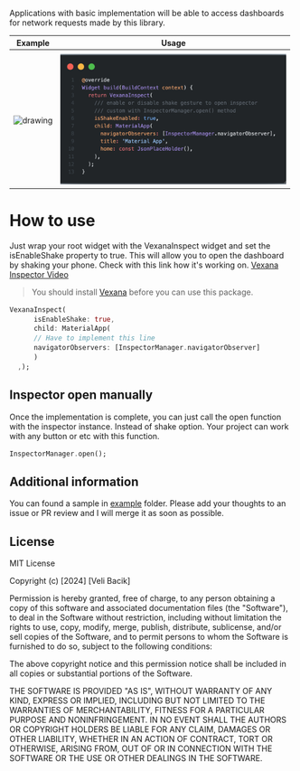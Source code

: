 Applications with basic implementation will be able to access dashboards for network requests made by this library.

| Example    | Usage |
| -------- | ------- |
| <!-- ![inspector](./github/inspector_sample.jpeg) -->
<img src="./github/inspect.gif" alt="drawing" width="200"/>  | <img src="./github/example.png" alt="drawing" width="400"/>  | 

  
# How to use

Just wrap your root widget with the VexanaInspect widget and set the isEnableShake property to true. This will allow you to open the dashboard by shaking your phone. Check with this link how it's working on. [Vexana Inspector Video](https://firebasestorage.googleapis.com/v0/b/fluttertr-ead5c.appspot.com/o/inspect.gif?alt=media&token=911f56a1-c4c7-4396-8234-023b84e4cc7b)

> You should install [Vexana](https://pub.dev/packages/vexana) before you can use this package.


```dart
VexanaInspect(
      isEnableShake: true,
      child: MaterialApp(
      // Have to implement this line
      navigatorObservers: [InspectorManager.navigatorObserver]
      )
  ,);
```


## Inspector open manually 

Once the implementation is complete, you can just call the open function with the inspector instance. Instead of shake option. 
Your project can work with any button or etc with this function.

```dart
InspectorManager.open();
```

## Additional information

You can found a sample in [example](example/lib/main.dart) folder.
Please add your thoughts to an issue or PR review and I will merge it as soon as possible.

## License

MIT License

Copyright (c) [2024] [Veli Bacik]

Permission is hereby granted, free of charge, to any person obtaining a copy
of this software and associated documentation files (the "Software"), to deal
in the Software without restriction, including without limitation the rights
to use, copy, modify, merge, publish, distribute, sublicense, and/or sell
copies of the Software, and to permit persons to whom the Software is
furnished to do so, subject to the following conditions:

The above copyright notice and this permission notice shall be included in all
copies or substantial portions of the Software.

THE SOFTWARE IS PROVIDED "AS IS", WITHOUT WARRANTY OF ANY KIND, EXPRESS OR
IMPLIED, INCLUDING BUT NOT LIMITED TO THE WARRANTIES OF MERCHANTABILITY,
FITNESS FOR A PARTICULAR PURPOSE AND NONINFRINGEMENT. IN NO EVENT SHALL THE
AUTHORS OR COPYRIGHT HOLDERS BE LIABLE FOR ANY CLAIM, DAMAGES OR OTHER
LIABILITY, WHETHER IN AN ACTION OF CONTRACT, TORT OR OTHERWISE, ARISING FROM,
OUT OF OR IN CONNECTION WITH THE SOFTWARE OR THE USE OR OTHER DEALINGS IN THE
SOFTWARE.
